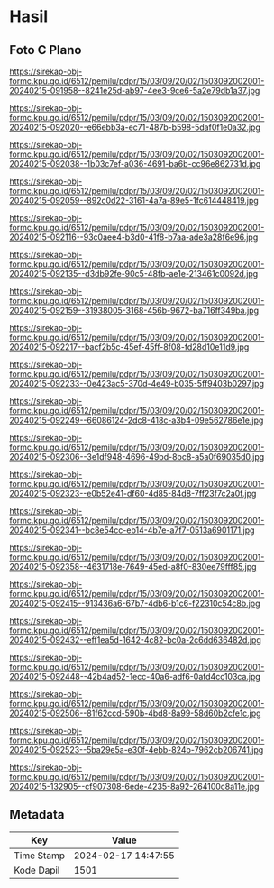 # Hasil

## Foto C Plano

https://sirekap-obj-formc.kpu.go.id/6512/pemilu/pdpr/15/03/09/20/02/1503092002001-20240215-091958--8241e25d-ab97-4ee3-9ce6-5a2e79db1a37.jpg

https://sirekap-obj-formc.kpu.go.id/6512/pemilu/pdpr/15/03/09/20/02/1503092002001-20240215-092020--e66ebb3a-ec71-487b-b598-5daf0f1e0a32.jpg

https://sirekap-obj-formc.kpu.go.id/6512/pemilu/pdpr/15/03/09/20/02/1503092002001-20240215-092038--1b03c7ef-a036-4691-ba6b-cc96e862731d.jpg

https://sirekap-obj-formc.kpu.go.id/6512/pemilu/pdpr/15/03/09/20/02/1503092002001-20240215-092059--892c0d22-3161-4a7a-89e5-1fc614448419.jpg

https://sirekap-obj-formc.kpu.go.id/6512/pemilu/pdpr/15/03/09/20/02/1503092002001-20240215-092116--93c0aee4-b3d0-41f8-b7aa-ade3a28f6e96.jpg

https://sirekap-obj-formc.kpu.go.id/6512/pemilu/pdpr/15/03/09/20/02/1503092002001-20240215-092135--d3db92fe-90c5-48fb-ae1e-213461c0092d.jpg

https://sirekap-obj-formc.kpu.go.id/6512/pemilu/pdpr/15/03/09/20/02/1503092002001-20240215-092159--31938005-3168-456b-9672-ba716ff349ba.jpg

https://sirekap-obj-formc.kpu.go.id/6512/pemilu/pdpr/15/03/09/20/02/1503092002001-20240215-092217--bacf2b5c-45ef-45ff-8f08-fd28d10e11d9.jpg

https://sirekap-obj-formc.kpu.go.id/6512/pemilu/pdpr/15/03/09/20/02/1503092002001-20240215-092233--0e423ac5-370d-4e49-b035-5ff9403b0297.jpg

https://sirekap-obj-formc.kpu.go.id/6512/pemilu/pdpr/15/03/09/20/02/1503092002001-20240215-092249--66086124-2dc8-418c-a3b4-09e562786e1e.jpg

https://sirekap-obj-formc.kpu.go.id/6512/pemilu/pdpr/15/03/09/20/02/1503092002001-20240215-092306--3e1df948-4696-49bd-8bc8-a5a0f69035d0.jpg

https://sirekap-obj-formc.kpu.go.id/6512/pemilu/pdpr/15/03/09/20/02/1503092002001-20240215-092323--e0b52e41-df60-4d85-84d8-7ff23f7c2a0f.jpg

https://sirekap-obj-formc.kpu.go.id/6512/pemilu/pdpr/15/03/09/20/02/1503092002001-20240215-092341--bc8e54cc-eb14-4b7e-a7f7-0513a6901171.jpg

https://sirekap-obj-formc.kpu.go.id/6512/pemilu/pdpr/15/03/09/20/02/1503092002001-20240215-092358--4631718e-7649-45ed-a8f0-830ee79fff85.jpg

https://sirekap-obj-formc.kpu.go.id/6512/pemilu/pdpr/15/03/09/20/02/1503092002001-20240215-092415--913436a6-67b7-4db6-b1c6-f22310c54c8b.jpg

https://sirekap-obj-formc.kpu.go.id/6512/pemilu/pdpr/15/03/09/20/02/1503092002001-20240215-092432--eff1ea5d-1642-4c82-bc0a-2c6dd636482d.jpg

https://sirekap-obj-formc.kpu.go.id/6512/pemilu/pdpr/15/03/09/20/02/1503092002001-20240215-092448--42b4ad52-1ecc-40a6-adf6-0afd4cc103ca.jpg

https://sirekap-obj-formc.kpu.go.id/6512/pemilu/pdpr/15/03/09/20/02/1503092002001-20240215-092506--81f62ccd-590b-4bd8-8a99-58d60b2cfe1c.jpg

https://sirekap-obj-formc.kpu.go.id/6512/pemilu/pdpr/15/03/09/20/02/1503092002001-20240215-092523--5ba29e5a-e30f-4ebb-824b-7962cb206741.jpg

https://sirekap-obj-formc.kpu.go.id/6512/pemilu/pdpr/15/03/09/20/02/1503092002001-20240215-132905--cf907308-6ede-4235-8a92-264100c8a11e.jpg


## Metadata

| Key        | Value               |
| ---------- | ------------------- |
| Time Stamp | 2024-02-17 14:47:55 |
| Kode Dapil | 1501                |




